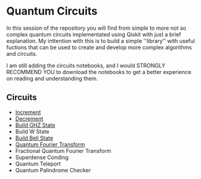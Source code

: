 # Quantum Circuits

In this session of the repository you will find from simple to more not so complex quantum circuits implementated using Qiskit with just a brief explanation. My inttention with this is to build a simple ''library'' with useful fuctions that can be used to create and develop more complex algorithms and circuits. 

I am still adding the circuits notebooks, and I would STRONGLY RECOMMEND YOU to download the notebooks to get a better experience on reading and understanding them.

## Circuits
* [Increment](https://github.com/matheusmtta/Quantum-Computing/blob/master/Circuits/Increment.ipynb)
* [Decrement](https://github.com/matheusmtta/Quantum-Computing/blob/master/Circuits/Decrement.ipynb) 
* [Build GHZ State](https://github.com/matheusmtta/Quantum-Computing/blob/master/Circuits/BuildGHZ.ipynb)
* Build W State
* [Build Bell State](https://github.com/matheusmtta/Quantum-Computing/blob/master/Circuits/BuildBell.ipynb)
* [Quantum Fourier Transform](https://github.com/matheusmtta/Quantum-Computing/blob/master/Circuits/QFT.ipynb)
* Fractional Quantum Fourier Transform
* Superdense Conding
* Quantum Teleport
* Quantum Palindrome Checker
